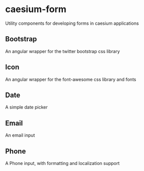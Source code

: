 # caesium-form

Utility components for developing forms in caesium applications

## Bootstrap

An angular wrapper for the twitter bootstrap css library

## Icon

An angular wrapper for the font-awesome css library and fonts

## Date

A simple date picker

## Email

An email input

## Phone

A Phone input, with formatting and localization support



